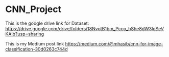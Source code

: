 # CNN_Project
This is the google drive link for Dataset: https://drive.google.com/drive/folders/18NvotB1bm_Pcco_hShe8dW3loSeVKAib?usp=sharing

This is my Medium post link https://medium.com/@mhasib/cnn-for-image-classification-30d0263c744d

